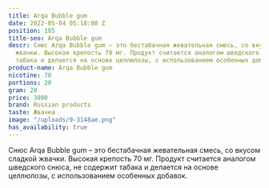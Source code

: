```yaml
---
title: Arqa Bubble gum
date: 2022-05-04 05:18:00 Z
position: 185
title-seo: Arqa Bubble gum
descr: Снюс Arqa Bubble gum – это бестабачная жевательная смесь, со вкусом сладкой
  жвачки. Высокая крепость 70 мг. Продукт считается аналогом шведского снюса, не содержит
  табака и делается на основе целлюлозы, с использованием особенных добавок.
product-name: Arqa Bubble gum
nicotine: 70
portions: 20
gram: 20
price: 3000
brand: Russian products
taste: Жвачка
image: "/uploads/9-3148ae.png"
has_availability: true
---
```


Снюс Arqa Bubble gum – это бестабачная жевательная смесь, со вкусом сладкой жвачки. Высокая крепость 70 мг. Продукт считается аналогом шведского снюса, не содержит табака и делается на основе целлюлозы, с использованием особенных добавок.